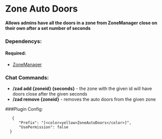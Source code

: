 # Zone Auto Doors
 **Allows admins have all the doors in a zone from ZoneManager close on their own after a set number of seconds**

### Dependencys:
#### Required:
+ [ZoneManager](http://oxidemod.org/plugins/zones-manager.739/)

### Chat Commands:
+ **/zad add {zoneid} {seconds}** - the zone with the given id will have doors close after the given seconds
+ **/zad remove {zoneid}** - removes the auto doors from the given zone

###Plugin Config:
```
   {
      "Prefix": "[<color=yellow>ZoneAutoDoors</color>]",
      "UsePermission": false
  }
```
